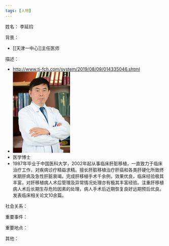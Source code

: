 ```yaml
---
tags: [人物]
---
```


姓名：
李延钧

背景：
- [[天津一中心]]主任医师

描述：
- http://www.tj-fch.com/system/2019/08/09/014335046.shtml
- ![李延钧](assets/11218885_999725.jpg)
- 医学博士
- 1987年毕业于中国医科大学，2002年起从事临床肝脏移植，一直致力于临床治疗工作，对疾病诊疗精益求精。擅长肝脏移植治疗肝癌和各类肝硬化所致终末期肝病及急性肝脏衰竭。完成肝移植手术千余例，效果优良，临床经验极其丰富，对肝移植病人术后管理及异常情况处理亦有极其丰富经验。注重肝移植病人术后长期生存危险因素的处理，病人手术后近期恢复良好远期预后优良。发表临床相关论文10余篇。

社会关系：

重要事件：

重要地点：

其他：
